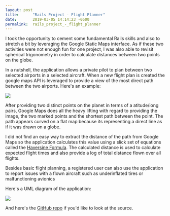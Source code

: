 ```yaml
---
layout: post
title:      "Rails Project - Flight Planner"
date:       2019-03-05 14:14:23 -0500
permalink:  rails_project_-_flight_planner
---
```



I took the opportunity to cement some fundamental Rails skills and also to stretch a bit by leveraging the Google Static Maps interface.  As if these two activities were not enough fun for one project, I was also able to revisit spherical trigonometry in order to calculate distances between two points on the globe.

In a nutshell, the application allows a private pilot to plan between two selected airports in a selected aircraft.  When a new flight plan is created the google maps API is leveraged to provide a view of the most direct path between the two airports.  Here's an example:

![](https://drive.google.com/uc?id=14vtPJuEGXCtcNoNo2Sdd_RuKiML4pRPV)

After providing two distinct points on the planet in terms of a atitude/long pairs, Google Maps does all the heavy lifting with regard to providing the image, the two marked points and the shortest path between the point.  The path appears curved on a flat map because its representing a direct line as if it was drawn on a globe.

I did not find an easy way to extract the distance of the path from Google Maps so the application calculates this value using a slick set of equations called the [Haversine Formula](https://rosettacode.org/wiki/Haversine_formula).  The calculated distance is used to calculate expected flight times and also provide a log of total distance flown over all flights.

Besides basic flight planning, a registered user can also use the application to report issues with a flown aircraft such as underinflated tires or malfunctioning avionics

Here's a UML diagram of the application:

![](http://drive.google.com/uc?id=14vjnm1tg2B6U6ONM-z5KslqsDeFiys2j)

And here's the [GitHub repo](https://github.com/kjoewill/flight-planner) if you'd like to look at the source.



